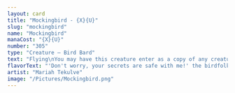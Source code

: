 ```yaml
---
layout: card
title: "Mockingbird - {X}{U}"
slug: "mockingbird"
name: "Mockingbird"
manaCost: "{X}{U}"
number: "305"
type: "Creature — Bird Bard"
text: "Flying\nYou may have this creature enter as a copy of any creature on the battlefield with mana value less than or equal to the amount of mana spent to cast this creature, except it's a Bird in addition to its other types and it has flying."
flavorText: "'Don't worry, your secrets are safe with me!' the birdfolk called back in the ratfolk's own voice."
artist: "Mariah Tekulve"
image: "/Pictures/Mockingbird.png"
---
```


